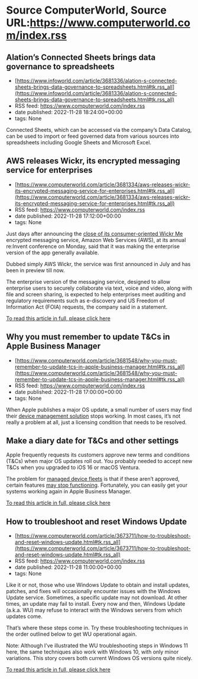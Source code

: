 # Source ComputerWorld, Source URL:https://www.computerworld.com/index.rss

## Alation’s Connected Sheets brings data governance to spreadsheets
 - [https://www.infoworld.com/article/3681336/alation-s-connected-sheets-brings-data-governance-to-spreadsheets.html#tk.rss_all](https://www.infoworld.com/article/3681336/alation-s-connected-sheets-brings-data-governance-to-spreadsheets.html#tk.rss_all)
 - RSS feed: https://www.computerworld.com/index.rss
 - date published: 2022-11-28 18:24:00+00:00
 - tags: None

Connected Sheets, which can be accessed via the company’s Data Catalog, can be used to import or feed governed data from various sources into spreadsheets including Google Sheets and Microsoft Excel.

## AWS releases Wickr, its encrypted messaging service for enterprises
 - [https://www.computerworld.com/article/3681334/aws-releases-wickr-its-encrypted-messaging-service-for-enterprises.html#tk.rss_all](https://www.computerworld.com/article/3681334/aws-releases-wickr-its-encrypted-messaging-service-for-enterprises.html#tk.rss_all)
 - RSS feed: https://www.computerworld.com/index.rss
 - date published: 2022-11-28 17:12:00+00:00
 - tags: None

<article>
	<section class="page">
<p>Just days after announcing the <a href="https://www.computerworld.com/article/3680554/amazon-shuts-wickr-me-encrypted-messaging-service-enterprise-service-remains.html">close of its consumer-oriented Wickr Me</a> encrypted messaging service, Amazon Web Services (AWS), at its annual re:Invent conference on Monday, said that it was making the enterprise version of the app generally available.</p><p>Dubbed simply AWS Wickr, the service was first announced in July and has been in preview till now.</p><p>The enterprise version of the messaging service, designed to allow enterprise users to securely collaborate via text, voice and video, along with file and screen sharing, is expected to help enterprises meet auditing and regulatory requirements such as e-discovery and US Freedom of Information Act (FOIA) requests, the company said in a statement.</p><p class="jumpTag"><a href="https://www.computerworld.com/article/3681334/aws-releases-wickr-its-encrypted-messaging-service-for-enterprises.html#jump">To read this article in full, please click here</a></p></section></article>

## Why you must remember to update T&Cs in Apple Business Manager
 - [https://www.computerworld.com/article/3681548/why-you-must-remember-to-update-tcs-in-apple-business-manager.html#tk.rss_all](https://www.computerworld.com/article/3681548/why-you-must-remember-to-update-tcs-in-apple-business-manager.html#tk.rss_all)
 - RSS feed: https://www.computerworld.com/index.rss
 - date published: 2022-11-28 17:00:00+00:00
 - tags: None

<article>
	<section class="page">
<p>When Apple publishes a major OS update, a small number of users may find their <a href="https://www.computerworld.com/article/3669290/jamfs-q2-earnings-show-customers-up-34-devices-up-224.html">device management solution</a> stops working. In most cases, it’s not really a problem at all, just a licensing condition that needs to be resolved.</p><h2><strong>Make a diary date for T&amp;Cs and other settings</strong></h2>
<p>Apple frequently requests its customers approve new terms and conditions (T&amp;Cs) when major OS updates roll out. You probably needed to accept new T&amp;Cs when you upgraded to iOS 16 or macOS Ventura.</p><p>The problem for <a href="https://www.computerworld.com/article/3671810/how-apple-is-improving-mac-device-management-in-macos-13.html">managed device fleets</a> is that if these aren’t approved, certain features <a href="https://blog.kandji.io/how-to-troubleshoot-apple-business-manager" rel="noopener nofollow" target="_blank">may stop functioning</a>. Fortunately, you can easily get your systems working again in Apple Business Manager.</p><p class="jumpTag"><a href="https://www.computerworld.com/article/3681548/why-you-must-remember-to-update-tcs-in-apple-business-manager.html#jump">To read this article in full, please click here</a></p></section></article>

## How to troubleshoot and reset Windows Update
 - [https://www.computerworld.com/article/3673711/how-to-troubleshoot-and-reset-windows-update.html#tk.rss_all](https://www.computerworld.com/article/3673711/how-to-troubleshoot-and-reset-windows-update.html#tk.rss_all)
 - RSS feed: https://www.computerworld.com/index.rss
 - date published: 2022-11-28 11:00:00+00:00
 - tags: None

<article>
	<section class="page">
<p>Like it or not, those who use Windows Update to obtain and install updates, patches, and fixes will occasionally encounter issues with the Windows Update service. Sometimes, a specific update may not download. At other times, an update may fail to install. Every now and then, Windows Update (a.k.a. WU) may refuse to interact with the Windows servers from which updates come.</p><p>That’s where these steps come in. Try these troubleshooting techniques in the order outlined below to get WU operational again.</p><p>Note: Although I’ve illustrated the WU troubleshooting steps in Windows 11 here, the same techniques also work with Windows 10, with only minor variations. This story covers both current Windows OS versions quite nicely.</p><p class="jumpTag"><a href="https://www.computerworld.com/article/3673711/how-to-troubleshoot-and-reset-windows-update.html#jump">To read this article in full, please click here</a></p></section></article>
